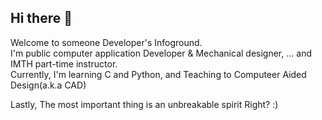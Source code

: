 ## Hi there 👋

Welcome to someone Developer's Infoground.\
I'm public computer application Developer & Mechanical designer, ... and IMTH part-time instructor.\
Currently, I'm learning C and Python, and Teaching to Computeer Aided Design(a.k.a CAD) 


Lastly, The most important thing is an unbreakable spirit Right? :) 

<!--
**wewe4917/wewe4917** is a ✨ _special_ ✨ repository because its `README.md` (this file) appears on your GitHub profile.

Here are some ideas to get you started:

- 🔭 I’m currently working on ...
- 🌱 I’m currently learning ...
- 👯 I’m looking to collaborate on ...
- 🤔 I’m looking for help with ...
- 💬 Ask me about ...
- 📫 How to reach me: ...
- 😄 Pronouns: ...
- ⚡ Fun fact: ...
-->
